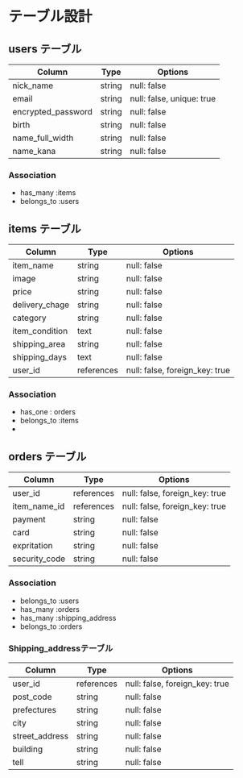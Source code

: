 # テーブル設計

## users テーブル

| Column             | Type   | Options     |
| ------------------ | ------ | ----------- |
| nick_name          | string | null: false |
| email              | string | null: false, unique: true |
| encrypted_password | string | null: false |
| birth              | string | null: false |
| name_full_width    | string | null: false |
| name_kana          | string | null: false |

### Association

- has_many :items
- belongs_to :users


## items テーブル

| Column         | Type       | Options     |
| ------         | ------     | ----------- |
| item_name      | string     | null: false |
| image          | string     | null: false |
| price          | string     | null: false |
| delivery_chage | string     | null: false |
| category       | string     | null: false |
| item_condition | text       | null: false |
| shipping_area  | string     | null: false |
| shipping_days  | text       | null: false |
| user_id        | references | null: false, foreign_key: true |

### Association

- has_one : orders
- belongs_to :items
- 

## orders テーブル

| Column         | Type       | Options     |
| ------         | ------     | ----------- |
| user_id        | references | null: false, foreign_key: true |
| item_name_id   | references | null: false, foreign_key: true |
| payment        | string     | null: false |
| card           | string     | null: false |
| expritation    | string     | null: false |
| security_code  | string     | null: false |

### Association

- belongs_to :users
- has_many :orders
- has_many :shipping_address
- belongs_to :orders

### Shipping_addressテーブル

| Column         | Type       | Options     |
| ------         | ------     | ----------- |
| user_id        | references | null: false, foreign_key: true |
| post_code      | string     | null: false |
| prefectures    | string     | null: false |
| city           | string     | null: false |
| street_address | string     | null: false |
| building       | string     | null: false |
| tell           | string     | null: false |